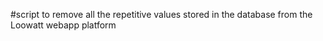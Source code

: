 #script to remove all the repetitive values stored in the database from the Loowatt webapp platform
